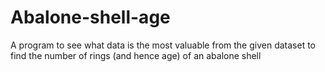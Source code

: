 # Abalone-shell-age
A program to see what data is the most valuable from the given dataset to find the number of rings (and hence age) of an abalone shell
